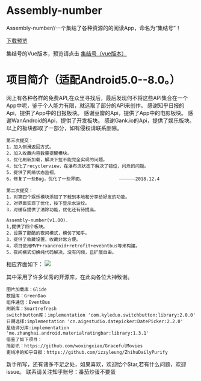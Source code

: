# Assembly-number
Assembly-number//一个集结了各种资源的的阅读App，命名为“集结号”！

[下载预览](https://fir.im/zqlsw)

集结号的Vue版本，预览请点击 
[集结号（vue版本）](https://github.com/zqljintu/Assembly-number_Vue)

项目简介（适配Android5.0--8.0。）
====
网上有各种各样的免费API,在众里寻找后，最后发现何不将这些API集合在一个App中呢，鉴于个人能力有限，就选取了部分的API来创作。
感谢知乎日报的Api，提供了App中的日报板块。
感谢豆瓣的Api，提供了App中的电影板块。
感谢WanAndroid的Api，提供了开发板块。
感谢Gank.io的Api，提供了娱乐版块。
以上的板块都取了一部分，如有侵权请联系删除。

    第三次提交：
    1，加入侧滑返回方式。
    2，加入收藏内容数量提醒模块。
    3，优化刷新加载，解决下拉不能完全实现的问题。
    4，优化了recyclerview，在瀑布流状态下解决了错位，闪烁的问题。
    5，提供了网络状态监视。
    6，修复了一些Bug，优化了一些界面。             ——————2018.12.4

    第二次提交：
    1，对第四个娱乐模块添加了下载到本地和分享给好友的功能。
    2，对界面实现了优化，按下显示水波纹。
    3，对缓存提供了清除功能，优化还有待提高。

    Assembly-number(v1.00).
    1,提供了四个板块。
    2，设置了酷酷的夜间模式，模仿了知乎。
    3，提供了收藏设置，收藏非常方便。
    4，项目使用MVP+rxandroid+retrofit+evebntbus等来构建。
    5，夜间模式切换纯代码解决，没有闪频，且扩展自由。
    
相应界面如下：
![](https://github.com/zqljintu/Assembly-number/blob/master/image_about/ji.jpg)

其中采用了许多优秀的开源库，在此向各位大神致谢。

    图片加载库：Glide
    数据库：GreenDao
    组件通信：EventBus
    刷新库：Smartrefresh
    switchbutton库：implementation 'com.kyleduo.switchbutton:library:2.0.0'
    日期选择:implementation 'cn.aigestudio.datepicker:DatePicker:2.2.0'
    星级评分库:implementation 'me.zhanghai.android.materialratingbar:library:1.3.1'
    借鉴了如下项目：
    简影讯：https://github.com/woxingxiao/GracefulMovies
    更纯净的知乎日报：https://github.com/izzyleung/ZhihuDailyPurify

新手所写，还有诸多不足之处，如果喜欢，欢迎给个Star,若有什么问题，欢迎issue。
联系请关注知乎账号：番茄炒蛋不要蛋
